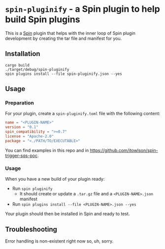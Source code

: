 # `spin-pluginify` - a Spin plugin to help build Spin plugins

This is a [Spin](https://developer.fermyon.com/spin/index) plugin that helps with the inner loop of Spin plugin development by creating the tar file and manifest for you.

## Installation

```
cargo build
./target/debug/spin-pluginify
spin plugins install --file spin-pluginify.json --yes
```

## Usage

### Preparation

For your plugin, create a `spin-pluginify.toml` file with the following content:

```toml
name = "<PLUGIN-NAME>"
version = "0.1"
spin_compatibility = ">=0.7"
license = "Apache-2.0"
package = "<./PATH/TO/EXECUTABLE>"
```

You can find examples in this repo and in https://github.com/itowlson/spin-trigger-sqs-poc.

### Usage

When you have a new build of your plugin ready:

* Run `spin pluginify`
  * It should create or update a `.tar.gz` file and a `<PLUGIN-NAME>.json` manifest
* Run `spin plugins install --file <PLUGIN-NAME>.json --yes`

Your plugin should then be installed in Spin and ready to test.

## Troubleshooting

Error handling is non-existent right now so, uh, sorry.
